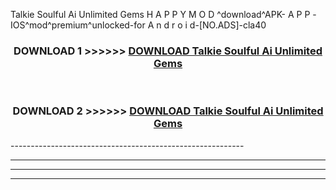  Talkie Soulful Ai Unlimited Gems  H A P P Y M O D ^download^APK- A P P -IOS^mod^premium^unlocked-for A n d r o i d-[NO.ADS]-cla40



<div align="center">

<h3>DOWNLOAD 1 >>>>>> <a href="https://en-mod.web.app/?en= Talkie Soulful Ai Unlimited Gems ">DOWNLOAD Talkie Soulful Ai Unlimited Gems  </a></h3><br>

<h3>DOWNLOAD 2 >>>>>> <a href="https://en-mod.web.app/?en= Talkie Soulful Ai Unlimited Gems ">DOWNLOAD Talkie Soulful Ai Unlimited Gems  </a></h3>

</div>
----------------------------------------------------------

----------------------------------------------------------

----------------------------------------------------------

----------------------------------------------------------




